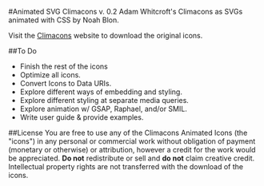 #Animated SVG Climacons v. 0.2
Adam Whitcroft's Climacons as SVGs animated with CSS by Noah Blon.

Visit the [Climacons](http://adamwhitcroft.com/climacons/) website to download the original icons.

##To Do

* Finish the rest of the icons
* Optimize all icons.
* Convert Icons to Data URIs.
* Explore different ways of embedding and styling.
* Explore different styling at separate media queries.
* Explore animation w/ GSAP, Raphael, and/or SMIL.
* Write user guide & provide examples.

##License
You are free to use any of the Climacons Animated Icons (the "icons") in any personal or commercial work without obligation of payment (monetary or otherwise) or attribution, however a credit for the work would be appreciated. <strong>Do not</strong> redistribute or sell and <strong>do not</strong> claim creative credit. Intellectual property rights are not transferred with the download of the icons.